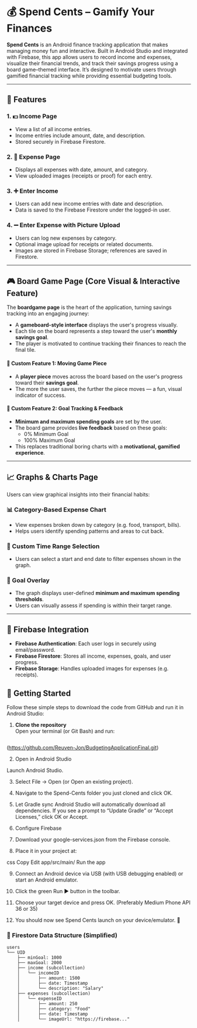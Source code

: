 # 💰 Spend Cents – Gamify Your Finances

**Spend Cents** is an Android finance tracking application that makes managing money fun and interactive. Built in Android Studio and integrated with Firebase, 
this app allows users to record income and expenses, visualize their financial trends, and track their savings progress using a board game–themed interface. 
It’s designed to motivate users through gamified financial tracking while providing essential budgeting tools.

---

## 🧩 Features

### 1. 💵 Income Page
- View a list of all income entries.
- Income entries include amount, date, and description.
- Stored securely in Firebase Firestore.

### 2. 🧾 Expense Page
- Displays all expenses with date, amount, and category.
- View uploaded images (receipts or proof) for each entry.

### 3. ➕ Enter Income
- Users can add new income entries with date and description.
- Data is saved to the Firebase Firestore under the logged-in user.

### 4. ➖ Enter Expense with Picture Upload
- Users can log new expenses by category.
- Optional image upload for receipts or related documents.
- Images are stored in Firebase Storage; references are saved in Firestore.

---

## 🎮 Board Game Page (Core Visual & Interactive Feature)

The **boardgame page** is the heart of the application, turning savings tracking into an engaging journey:

- A **gameboard-style interface** displays the user's progress visually.
- Each tile on the board represents a step toward the user's **monthly savings goal**.
- The player is motivated to continue tracking their finances to reach the final tile.

#### 🧍 Custom Feature 1: Moving Game Piece
- A **player piece** moves across the board based on the user's progress toward their **savings goal**.
- The more the user saves, the further the piece moves — a fun, visual indicator of success.

#### 🎯 Custom Feature 2: Goal Tracking & Feedback
- **Minimum and maximum spending goals** are set by the user.
- The board game provides **live feedback** based on these goals:
  - 0% Minimum Goal
  - 100% Maximum Goal
- This replaces traditional boring charts with a **motivational, gamified experience**.

---

## 📈 Graphs & Charts Page

Users can view graphical insights into their financial habits:

### 📊 Category-Based Expense Chart
- View expenses broken down by category (e.g. food, transport, bills).
- Helps users identify spending patterns and areas to cut back.

### 📅 Custom Time Range Selection
- Users can select a start and end date to filter expenses shown in the graph.

### 🚦 Goal Overlay
- The graph displays user-defined **minimum and maximum spending thresholds**.
- Users can visually assess if spending is within their target range.

---

## 🔐 Firebase Integration

- **Firebase Authentication**: Each user logs in securely using email/password.
- **Firebase Firestore**: Stores all income, expenses, goals, and user progress.
- **Firebase Storage**: Handles uploaded images for expenses (e.g. receipts).
  
## 🚀 Getting Started

Follow these simple steps to download the code from GitHub and run it in Android Studio:

1. **Clone the repository**  
   Open your terminal (or Git Bash) and run:  
   ```bash
(https://github.com/Reuven-Jon/BudgetingApplicationFinal.git)

2. Open in Android Studio

  Launch Android Studio.

3. Select File → Open (or Open an existing project).

4. Navigate to the Spend-Cents folder you just cloned and click OK.

5. Let Gradle sync
   Android Studio will automatically download all dependencies.
   If you see a prompt to “Update Gradle” or “Accept Licenses,” click OK or Accept.

6. Configure Firebase

7. Download your google-services.json from the Firebase console.

8. Place it in your project at:

css
Copy
Edit
app/src/main/
Run the app

9. Connect an Android device via USB (with USB debugging enabled) or start an Android emulator.

10. Click the green Run ▶️ button in the toolbar.

11. Choose your target device and press OK. (Preferably Medium Phone API 36 or 35)

12. You should now see Spend Cents launch on your device/emulator. 🎉


### 🔧 Firestore Data Structure (Simplified)

```plaintext
users
└── UID
    ├── minGoal: 1000
    ├── maxGoal: 2000
    ├── income (subcollection)
    │   └── incomeID
    │       ├── amount: 1500
    │       ├── date: Timestamp
    │       └── description: "Salary"
    ├── expenses (subcollection)
    │   └── expenseID
    │       ├── amount: 250
    │       ├── category: "Food"
    │       ├── date: Timestamp
    │       └── imageUrl: "https://firebase..." 


